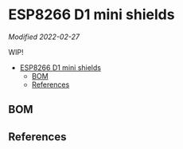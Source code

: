 # ESP8266 D1 mini shields

*Modified 2022-02-27*

WIP!

- [ESP8266 D1 mini shields](#esp8266-d1-mini-shields)
  - [BOM](#bom)
  - [References](#references)

## BOM

## References

<!-- 
D1 Mini Triple Base

2022-02-d1mini-triple-shield-mount.md


2022-02-27-d1mini-shields-showcase

- d1 mini
- battery shield
- sd card shield
- oled display shield 0.66" 64 x 48
- photoresistor shield (diy)
- dht22
- sht30
- bmp180 shield


BOM

triple base boards

connectors

pilars 30mm


d1mini-showcase.yaml
weatherstation-esp32.yaml



template:

id
name
state_topic
unit_of_measurement
icon
update_interval


https://esphome.io/components/display/index.html


 // Print "Mitt Smarta Hus" in top center.
      it.printf(64, 0, id(font1), TextAlign::TOP_CENTER, "Mitt Smarta Hus");

      // Print time in HH:MM format
      it.strftime(0, 60, id(font2), TextAlign::BASELINE_LEFT, "%H:%M", now().timestamp());

      // Print inside temperature (from homeassistant sensor)
      if (id(dht_temperature).has_state()) {
        it.printf(127, 23, id(font2), TextAlign::BASELINE_LEFT , "%.1f°", id(dht_temperature).state);
      }


``secrets.yaml``
```yaml
wifi_ssid: ""
wifi_password: ""
ap_password: ""
ota_password: ""
mqtt_broker: ""
mqtt_port: 1883
mqtt_username: ""
mqtt_password: ""
web_server_password: ""
```


``d1mini-showcase.yaml`` -->
